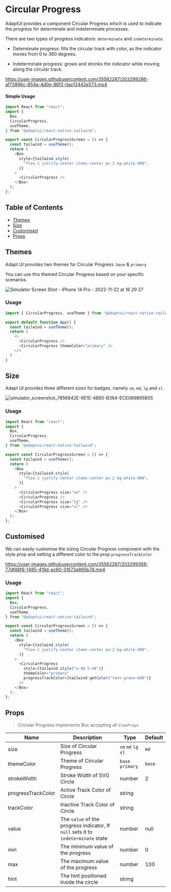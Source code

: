 # Circular Progress

AdaptUI provides a component Circular Progress which is used to indicate the
progress for determinate and indeterminate processes.

There are two types of progress indicators: `determinate` and `indeterminate`.

- Determinate progress: fills the circular track with color, as the indicator
  moves from 0 to 360 degrees.

- Indeterminate progress: grows and shrinks the indicator while moving along the
  circular track.



https://user-images.githubusercontent.com/35562287/203299286-af73896c-854a-4d0e-86f2-0acf2442e573.mp4

#### Simple Usage

```js
import React from "react";
import {
  Box,
  CircularProgress,
  useTheme,
} from "@adaptui/react-native-tailwind";

export const CircularProgressScreen = () => {
  const tailwind = useTheme();
  return (
    <Box
      style={tailwind.style(
        "flex-1 justify-center items-center px-2 bg-white-900",
      )}
    >
      <CircularProgress />
    </Box>
  );
};

```

## Table of Contents

- [Themes](#themes)
- [Size](#size)
- [Customised](#customised)
- [Props](#props)

## Themes

Adapt UI provides two themes for Circular Progress: `base` & `primary`

You can use this themed Circular Progress based on your specific scenarios.

![Simulator Screen Shot - iPhone 14 Pro - 2022-11-22 at 16 29 27](https://user-images.githubusercontent.com/35562287/203297523-464fce09-da2b-4414-aa3a-9fd61663f372.png)

### Usage

```js
import { CircularProgress, useTheme } from "@adaptui/react-native-tailwind"

export default function App() {
  const tailwind = useTheme();
  return (
    <>
      <CircularProgress />
      <CircularProgress themeColor="primary" />
    </>
  )
}

```

## Size

Adapt UI provides three different sizes for badges, namely `sm`, `md`, `lg` and
`xl`.

![simulator_screenshot_7856842E-9E1E-4B65-B364-ECE089895B05](https://user-images.githubusercontent.com/35562287/203297836-5e235bfd-f7d2-40f3-a47c-1d55f4258a76.png)


### Usage

```js
import React from "react";
import {
  Box,
  CircularProgress,
  useTheme,
} from "@adaptui/react-native-tailwind";

export const CircularProgressScreen = () => {
  const tailwind = useTheme();
  return (
    <Box
      style={tailwind.style(
        "flex-1 justify-center items-center px-2 bg-white-900",
      )}
    >
      <CircularProgress size="sm" />
      <CircularProgress />
      <CircularProgress size="lg" />
      <CircularProgress size="xl" />
    </Box>
  );
};

```

## Customised

We can easily customise the sizing Circular Progress component with the style
prop and setting a different color to the prop `progressTrackColor`

https://user-images.githubusercontent.com/35562287/203299368-77df48f6-1485-419d-ac60-31673a865b78.mp4

### Usage

```js
import React from "react";
import {
  Box,
  CircularProgress,
  useTheme,
} from "@adaptui/react-native-tailwind";

export const CircularProgressScreen = () => {
  const tailwind = useTheme();
  return (
    <Box
      style={tailwind.style(
        "flex-1 justify-center items-center px-2 bg-white-900",
      )}
    >
      <CircularProgress
        style={tailwind.style("w-48 h-48")}
        themeColor="primary"
        progressTrackColor={tailwind.getColor("text-green-600")}
      />
    </Box>
  );
};

```

## Props

> Circular Progress implements Box accepting all `ViewProps`

| Name               | Description                                                                       | Type                | Default |
|--------------------|-----------------------------------------------------------------------------------|---------------------|---------|
| size               | Size of Circular Progress                                                         | `sm` `md` `lg` `xl` | `md`    |
| themeColor         | Theme of Circular Progress                                                        | `base` `primary`    | `base`  |
| strokeWidth        | Stroke Width of SVG Circle                                                        | number              | 2       |
| progressTrackColor | Active Track Color of Circle                                                      | string              |         |
| trackColor         | Inactive Track Color of Circle                                                    | string              |         |
| value              | The `value` of the progress indicator, If `null` sets it to `indeterminate` state | number              | null    |
| min                | The minimum value of the progress                                                 | number              | 0       |
| max                | The maximum value of the progress                                                 | number              | 100     |
| hint               | The hint positioned inside the circle                                             | string              |         |
